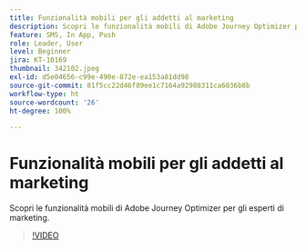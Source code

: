 ```yaml
---
title: Funzionalità mobili per gli addetti al marketing
description: Scopri le funzionalità mobili di Adobe Journey Optimizer per gli esperti di marketing.
feature: SMS, In App, Push
role: Leader, User
level: Beginner
jira: KT-10169
thumbnail: 342102.jpeg
exl-id: d5e04656-c99e-490e-872e-ea153a81dd98
source-git-commit: 81f5cc22d46f89ee1c7164a92988311ca6036b8b
workflow-type: ht
source-wordcount: '26'
ht-degree: 100%

---
```


# Funzionalità mobili per gli addetti al marketing

Scopri le funzionalità mobili di Adobe Journey Optimizer per gli esperti di marketing.

>[!VIDEO](https://video.tv.adobe.com/v/342102?quality=12&learn=on)
